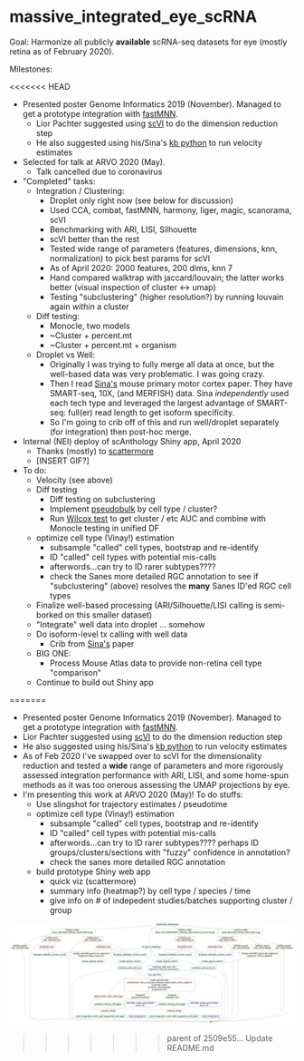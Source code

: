 # massive_integrated_eye_scRNA

Goal: Harmonize all publicly **available** scRNA-seq datasets for eye (mostly retina as of February 2020).

Milestones: 

<<<<<<< HEAD
 - Presented poster Genome Informatics 2019 (November). Managed to get a prototype integration with [fastMNN](https://rdrr.io/github/LTLA/batchelor/man/fastMNN.html).
   - Lior Pachter suggested using [scVI](https://scvi.readthedocs.io/en/stable/) to do the dimension reduction step
   - He also suggested using his/Sina's [kb python](https://github.com/pachterlab/kb_python) to run velocity estimates
 - Selected for talk at ARVO 2020 (May).
   - Talk cancelled due to coronavirus
 - "Completed" tasks:
   - Integration / Clustering:
     - Droplet only right now (see below for discussion)
     - Used CCA, combat, fastMNN, harmony, liger, magic, scanorama, scVI 
     - Benchmarking with ARI, LISI, Silhouette
     - scVI better than the rest
     - Tested wide range of parameters (features, dimensions, knn, normalization) to pick best params for scVI
     - As of April 2020: 2000 features, 200 dims, knn 7
     - Hand compared walktrap with jaccard/louvain; the latter works better (visual inspection of cluster <-> umap)
     - Testing "subclustering" (higher resolution?) by running louvain again *within* a cluster
   - Diff testing:
     - Monocle, two models
      - ~Cluster + percent.mt
      - ~Cluster + percent.mt + organism
   - Droplet vs Well:
     - Originally I was trying to fully merge all data at once, but the well-based data was very problematic. I was going crazy. 
     - Then I read [Sina's](https://www.biorxiv.org/content/10.1101/2020.03.05.977991v3) mouse primary motor cortex paper. They have SMART-seq, 10X, (and MERFISH) data. Sina *independently* used each tech type and leveraged the largest advantage of SMART-seq: full(er) read length to get isoform specificity.
     - So I'm going to crib off of this and run well/droplet separately (for integration) then post-hoc merge.
  - Internal (NEI) deploy of scAnthology Shiny app, April 2020
    - Thanks (mostly) to [scattermore](https://github.com/exaexa/scattermore)
    - [INSERT GIF?]
  - To do:
    - Velocity (see above)
    - Diff testing
      - Diff testing on subclustering
      - Implement [pseudobulk](https://osca.bioconductor.org/multi-sample-comparisons.html#differential-expression-between-conditions) by cell type / cluster?
      - Run [Wilcox test](https://osca.bioconductor.org/marker-detection.html#using-the-wilcoxon-rank-sum-test) to get cluster / etc AUC and combine with Monocle testing in unified DF
    - optimize cell type (Vinay!) estimation
      - subsample "called" cell types, bootstrap and re-identify
      - ID "called" cell types with potential mis-calls
      - afterwords...can try to ID rarer subtypes???? 
      - check the Sanes more detailed RGC annotation to see if "subclustering" (above) resolves the **many** Sanes ID'ed RGC cell types
    - Finalize well-based processing (ARI/Silhouette/LISI calling is semi-borked on this smaller dataset)
    - "Integrate" well data into droplet ... somehow
    - Do isoform-level tx calling with well data
      - Crib from [Sina's](https://www.biorxiv.org/content/10.1101/2020.03.05.977991v3) paper
    - BIG ONE:
      - Process Mouse Atlas data to provide non-retina cell type "comparison" 
    - Continue to build out Shiny app
 
=======
 - Presented poster Genome Informatics 2019 (November). Managed to get a prototype integration with [fastMNN](https://rdrr.io/github/LTLA/batchelor/man/fastMNN.html). 
  - Lior Pachter suggested using [scVI](https://scvi.readthedocs.io/en/stable/) to do the dimension reduction step
  - He also suggested using his/Sina's [kb python](https://github.com/pachterlab/kb_python) to run velocity estimates
- As of Feb 2020 I've swapped over to scVI for the dimensionality reduction and tested a **wide** range of parameters and more rigorously assessed integration performance with ARI, LISI, and some home-spun methods as it was too onerous assessing the UMAP projections by eye. 
- I'm presenting this work at ARVO 2020 (May)! To do stuffs:
  - Use slingshot for trajectory estimates / pseudotime
  - optimize cell type (Vinay!) estimation 
    - subsample "called" cell types, bootstrap and re-identify
    - ID "called" cell types with potential mis-calls
    - afterwords...can try to ID rarer subtypes???? perhaps ID groups/clusters/sections with "fuzzy" confidence in annotation?
    - check the sanes more detailed RGC annotation
  - build prototype Shiny web app
     - quick viz (scattermore)
     - summary info (heatmap?) by cell type / species / time
     - give info on # of indepedent studies/batches supporting cluster / group
    

![](https://github.com/davemcg/massive_integrated_eye_scRNA/blob/master/miescRNA.svg)
>>>>>>> parent of 2509e55... Update README.md
